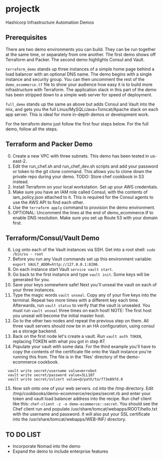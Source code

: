 # projectk
Hashicorp Infrastructure Automation Demos

## Prerequisites

There are two demo environments you can build.  They can be run together at the same time, or separately from one another.  The first demo shows off Terraform and Packer.  The second demo highlights Consul and Vault.

`terraform_demo` stands up three instances of a simple home page behind a load balancer with an optional DNS name.  The demo begins with a single instance and security group.  You can then uncomment the rest of the `demo_ecommerce.tf` file to show your audience how easy it is to build more infrastructure with Terraform.  The application stack in this part of the demo has been stripped down to a simple web server for speed of deployment.

`full_demo` stands up the same as above but adds Consul and Vault into the mix, and gets you the full Linux/MySQL/Java+Tomcat/Apache stack on each app server.  This is ideal for more in-depth demos or development work.

For the terraform demo just follow the first four steps below.  For the full demo, follow all the steps.

## Terraform and Packer Demo
0. Create a new VPC with three subnets.  This demo has been tested in us-east-2.
1. Edit the run\_chef.sh and run\_chef\_dev.sh scripts and add your password or token to the git clone command.  This allows you to clone down the private repo during your demo.  TODO: Store chef cookbook in S3 instead.
2. Install Terraform on your local workstation.  Set up your AWS credentials.
3. Make sure you have an IAM role called Consul, with the contents of iam_policy.json attached to it.  This is required for the Consul agents to use the AWS API to find each other.
4. Use the `terraform apply` command to provision the demo environment.
5. OPTIONAL:  Uncomment the lines at the end of demo_ecommerce.tf to enable DNS resolution.  Make sure you set up Route 53 with your domain first.

## Terraform/Consul/Vault Demo
6. Log onto each of the Vault instances via SSH.  Get into a root shell: `sudo /bin/su - root`
7. Before you run any Vault commands set up this environment variable: `export VAULT_ADDR=http://127.0.0.1:8200`.  
8. On each instance start Vault `service vault start`.
9. Go back to the first instance and type `vault init`.  Some keys will be generated for you.
10. Save your keys somewhere safe!  Next you'll unseal the vault on each of your three instances.
11. Type the magic words `vault unseal`.  Copy any of your five keys into the terminal.  Repeat two more times with a different key each time.  Afterwards, run `vault status` to verify that the vault is unsealed.  You must run `vault unseal` three times on each host!  NOTE: The first host you unseal will become the initial master host.
12. Go to the other two nodes and repeat the previous step on them.  All three vault servers should now be in an HA configuration, using consul as a storage backend.
13. Back on the first node let's create a vault.  Run `vault auth TOKEN`, replacing TOKEN with what you got in step #7.
14. Populate your vault with some data.  For the third example you'll have to copy the contents of the certificate file onto the Vault instance you're running this from.  The file is in the 'files' directory of the demo-ecommerce cookbook.

```
 vault write secret/username value=mrrobot
 vault write secret/password value=3LL107
 vault write secret/sslcert value=@/path/to/f73e89fd.0
 ```

15. Now ssh onto one of your web servers.  cd into the /tmp directory.  Edit /tmp/cookbooks/demo-ecommerce/recipes/secret.rb and enter your token and vault load balancer address into the recipe.  Run chef client like this: `chef-client -z -o demo-ecommerce::secret`.  You should see the Chef client run and populate /usr/share/tomcat/webapps/ROOT/hello.txt with the username and password.  It will also put your SSL certificate into the /usr/share/tomcat/webapps/WEB-INF/ directory.

## TO DO LIST
* Incorporate Nomad into the demo
* Expand the demo to include enterprise features
